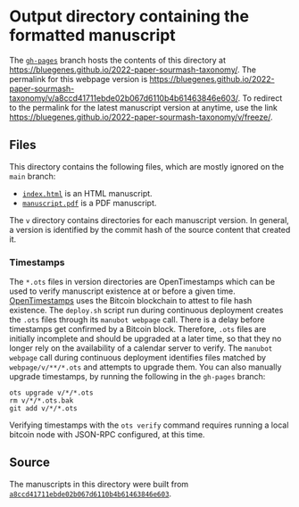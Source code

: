 # Output directory containing the formatted manuscript

The [`gh-pages`](https://github.com/bluegenes/2022-paper-sourmash-taxonomy/tree/gh-pages) branch hosts the contents of this directory at <https://bluegenes.github.io/2022-paper-sourmash-taxonomy/>.
The permalink for this webpage version is <https://bluegenes.github.io/2022-paper-sourmash-taxonomy/v/a8ccd41711ebde02b067d6110b4b61463846e603/>.
To redirect to the permalink for the latest manuscript version at anytime, use the link <https://bluegenes.github.io/2022-paper-sourmash-taxonomy/v/freeze/>.

## Files

This directory contains the following files, which are mostly ignored on the `main` branch:

+ [`index.html`](index.html) is an HTML manuscript.
+ [`manuscript.pdf`](manuscript.pdf) is a PDF manuscript.

The `v` directory contains directories for each manuscript version.
In general, a version is identified by the commit hash of the source content that created it.

### Timestamps

The `*.ots` files in version directories are OpenTimestamps which can be used to verify manuscript existence at or before a given time.
[OpenTimestamps](https://opentimestamps.org/) uses the Bitcoin blockchain to attest to file hash existence.
The `deploy.sh` script run during continuous deployment creates the `.ots` files through its `manubot webpage` call.
There is a delay before timestamps get confirmed by a Bitcoin block.
Therefore, `.ots` files are initially incomplete and should be upgraded at a later time, so that they no longer rely on the availability of a calendar server to verify.
The `manubot webpage` call during continuous deployment identifies files matched by `webpage/v/**/*.ots` and attempts to upgrade them.
You can also manually upgrade timestamps, by running the following in the `gh-pages` branch:

```shell
ots upgrade v/*/*.ots
rm v/*/*.ots.bak
git add v/*/*.ots
```

Verifying timestamps with the `ots verify` command requires running a local bitcoin node with JSON-RPC configured, at this time.

## Source

The manuscripts in this directory were built from
[`a8ccd41711ebde02b067d6110b4b61463846e603`](https://github.com/bluegenes/2022-paper-sourmash-taxonomy/commit/a8ccd41711ebde02b067d6110b4b61463846e603).
